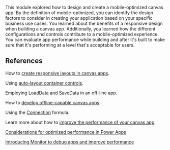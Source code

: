 This module explored how to design and create a mobile-optimized canvas app. By the definition of mobile-optimized, you can identify the design factors to consider in creating your application based on your specific business use cases. You learned about the benefits of a responsive design when building a canvas app. Additionally, you learned how the different configurations and controls contribute to a mobile-optimized experience. You can evaluate app performance while building and after it's built to make sure that it's performing at a level that's acceptable for users.

## References

How to [create responsive layouts in canvas apps](/power-apps/maker/canvas-apps/create-responsive-layout/?azure-portal=true).

Using [auto-layout container controls](/power-apps/maker/canvas-apps/build-responsive-apps?azure-portal=true#auto-layout-containers).

Employing [LoadData and SaveData](/power-apps/maker/canvas-apps/functions/function-savedata-loaddata/?azure-portal=true) in an off-line app.

How to [develop offline-capable canvas apps](/power-apps/maker/canvas-apps/offline-apps/?azure-portal=true).

Using the [Connection](/power-apps/maker/canvas-apps/functions/signals?azure-portal=true#connection) formula.

Learn more about how to [improve the performance of your canvas app](/power-apps/maker/canvas-apps/performance-tips/?azure-portal=true).

[Considerations for optimized performance in Power Apps](https://powerapps.microsoft.com/blog/considerations-for-optimized-performance-in-power-apps/?azure-portal=true)

[Introducing Monitor to debug apps and improve performance](https://powerapps.microsoft.com/blog/introducing-monitor-to-debug-apps-and-improve-performance/?azure-portal=true)

